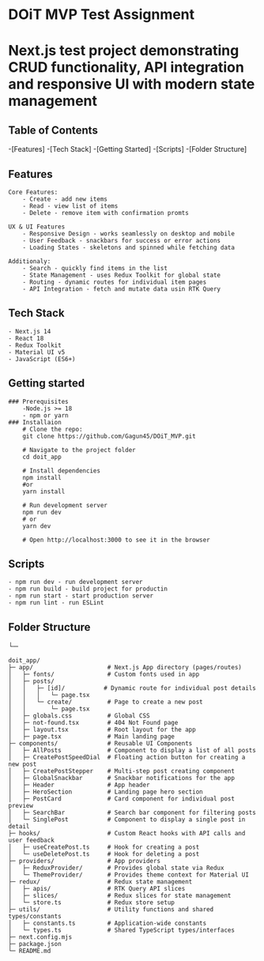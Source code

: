 # DOiT MVP Test Assignment

# Next.js test project demonstrating CRUD functionality, API integration and responsive UI with modern state management

## Table of Contents

-[Features] -[Tech Stack] -[Getting Started] -[Scripts] -[Folder Structure]

## Features

    Core Features:
        - Create - add new items
        - Read - view list of items
        - Delete - remove item with confirmation promts

    UX & UI Features
        - Responsive Design - works seamlessly on desktop and mobile
        - User Feedback - snackbars for success or error actions
        - Loading States - skeletons and spinned while fetching data

    Additionaly:
        - Search - quickly find items in the list
        - State Management - uses Redux Toolkit for global state
        - Routing - dynamic routes for individual item pages
        - API Integration - fetch and mutate data usin RTK Query

## Tech Stack

    - Next.js 14
    - React 18
    - Redux Toolkit
    - Material UI v5
    - JavaScript (ES6+)

## Getting started

    ### Prerequisites
        -Node.js >= 18
        - npm or yarn
    ### Installaion
        # Clone the repo:
        git clone https://github.com/Gagun45/DOiT_MVP.git

        # Navigate to the project folder
        cd doit_app

        # Install dependencies
        npm install
        #or
        yarn install

        # Run development server
        npm run dev
        # or
        yarn dev

        # Open http://localhost:3000 to see it in the browser

## Scripts

    - npm run dev - run development server
    - npm run build - build project for productin
    - npm run start - start production server
    - npm run lint - run ESLint

## Folder Structure

└─

    doit_app/
    ├─ app/                     # Next.js App directory (pages/routes)
    │   ├─ fonts/               # Custom fonts used in app
    │   ├─ posts/
    │   │   ├─ [id]/           # Dynamic route for individual post details
    │   │   │   └─ page.tsx
    │   │   └─ create/          # Page to create a new post
    │   │       └─ page.tsx
    │   ├─ globals.css          # Global CSS
    │   ├─ not-found.tsx        # 404 Not Found page
    │   ├─ layout.tsx           # Root layout for the app
    │   ├─ page.tsx             # Main landing page
    ├─ components/              # Reusable UI Components
    │   ├─ AllPosts             # Component to display a list of all posts
    │   ├─ CreatePostSpeedDial  # Floating action button for creating a new post
    │   ├─ CreatePostStepper    # Multi-step post creating component
    │   ├─ GlobalSnackbar       # Snackbar notifications for the app
    │   ├─ Header               # App header
    │   ├─ HeroSection          # Landing page hero section
    │   ├─ PostCard             # Card component for individual post preview
    │   ├─ SearchBar            # Search bar component for filtering posts
    │   └─ SinglePost           # Component to display a single post in detail
    ├─ hooks/                   # Custom React hooks with API calls and user feedback
    │   ├─ useCreatePost.ts     # Hook for creating a post
    │   └─ useDeletePost.ts     # Hook for deleting a post
    ├─ providers/               # App providers
    │   ├─ ReduxProvider/       # Provides global state via Redux
    │   └─ ThemeProvider/       # Provides theme context for Material UI
    ├─ redux/                   # Redux state management
    │   ├─ apis/                # RTK Query API slices
    │   ├─ slices/              # Redux slices for state management
    │   └─ store.ts             # Redux store setup
    ├─ utils/                   # Utility functions and shared types/constants
    │   ├─ constants.ts         # Application-wide constants
    │   └─ types.ts             # Shared TypeScript types/interfaces
    ├─ next.config.mjs
    ├─ package.json
    └─ README.md